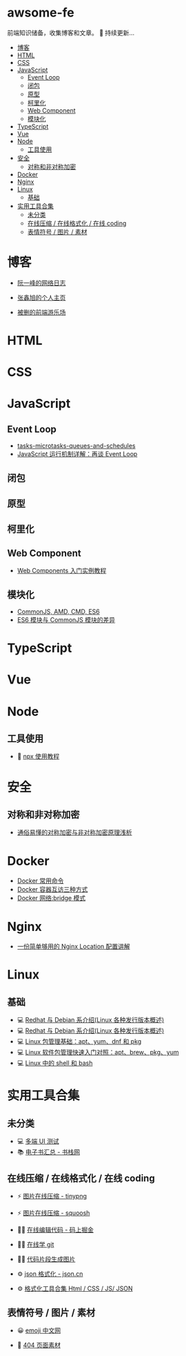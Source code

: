  <h1>awsome-fe</h1>

前端知识储备，收集博客和文章。 🚀 持续更新...

- [博客](#博客)
- [HTML](#html)
- [CSS](#css)
- [JavaScript](#javascript)
  - [Event Loop](#event-loop)
  - [闭包](#闭包)
  - [原型](#原型)
  - [柯里化](#柯里化)
  - [Web Component](#web-component)
  - [模块化](#模块化)
- [TypeScript](#typescript)
- [Vue](#vue)
- [Node](#node)
  - [工具使用](#工具使用)
- [安全](#安全)
  - [对称和非对称加密](#对称和非对称加密)
- [Docker](#docker)
- [Nginx](#nginx)
- [Linux](#linux)
  - [基础](#基础)
- [实用工具合集](#实用工具合集)
  - [未分类](#未分类)
  - [在线压缩 / 在线格式化 / 在线 coding](#在线压缩--在线格式化--在线-coding)
  - [表情符号 / 图片 / 素材](#表情符号--图片--素材)

# 博客

- [阮一峰的网络日志](https://www.ruanyifeng.com/blog/javascript/)

- [张鑫旭的个人主页](https://www.zhangxinxu.com/)

- [被删的前端游乐场](https://godbasin.github.io/front-end-playground/)

# HTML

# CSS

# JavaScript

## Event Loop

- [tasks-microtasks-queues-and-schedules](https://jakearchibald.com/2015/tasks-microtasks-queues-and-schedules/)
- [JavaScript 运行机制详解：再谈 Event Loop](https://www.ruanyifeng.com/blog/2014/10/event-loop.html)

## 闭包

## 原型

## 柯里化

## Web Component

- [Web Components 入门实例教程](https://www.ruanyifeng.com/blog/2019/08/web_components.html)

## 模块化

- [CommonJS, AMD, CMD, ES6](https://juejin.cn/post/6844903576309858318)
- [ES6 模块与 CommonJS 模块的差异](https://wangdoc.com/es6/module-loader#es6-%E6%A8%A1%E5%9D%97%E4%B8%8E-commonjs-%E6%A8%A1%E5%9D%97%E7%9A%84%E5%B7%AE%E5%BC%82)

# TypeScript

# Vue

# Node

## 工具使用

- 📙 [npx 使用教程](https://www.ruanyifeng.com/blog/2019/02/npx.html)

# 安全

## 对称和非对称加密

- [通俗易懂的对称加密与非对称加密原理浅析](https://juejin.cn/post/6964558725839339533)

# Docker

- [Docker 常用命令](mds/docker/Docker%E5%B8%B8%E7%94%A8%E5%91%BD%E4%BB%A4.md)
- [Docker 容器互访三种方式](https://www.cnblogs.com/shenh/p/9714547.html)
- [Docker 网络:bridge 模式](https://www.cnblogs.com/freeaihub/p/13206077.html)

# Nginx

- [一份简单够用的 Nginx Location 配置讲解](https://github.com/mqyqingfeng/Blog/issues/242)

# Linux

## 基础

- 💻 [Redhat 与 Debian 系介绍(Linux 各种发行版本概述)](https://blog.csdn.net/ithomer/article/details/9729933)
- 💻 [Redhat 与 Debian 系介绍(Linux 各种发行版本概述)](https://blog.csdn.net/ithomer/article/details/9729933)
- 💻 [Linux 包管理基础：apt、yum、dnf 和 pkg](https://linux.cn/article-8782-1.html)
- 💻 [Linux 软件包管理快速入门对照：apt、brew、pkg、yum](https://blog.csdn.net/netgc/article/details/118418402)
- 💻 [Linux 中的 shell 和 bash](https://www.cnblogs.com/csnd/p/11807739.html)

# 实用工具合集

## 未分类

- 💻️ [多端 UI 测试](https://responsively.app/)
- 📚 [电子书汇总 - 书栈网](https://www.bookstack.cn/explore?cid=18&tab=popular)

## 在线压缩 / 在线格式化 / 在线 coding

- ⚡️ [图片在线压缩 - tinypng](https://tinypng.com/)

- ⚡️ [图片在线压缩 - squoosh](https://squoosh.app/)

- 👨‍💻 [在线编辑代码 - 码上掘金](https://code.juejin.cn/)
- 👨‍💻 [在线学 git](https://learngitbranching.js.org/?locale=zh_CN)

- 👨‍💻 [代码片段生成图片](https://carbon.now.sh/)

- ⚙️ [json 格式化 - json.cn](https://www.json.cn/)

- ⚙️ [格式化工具合集 Html / CSS / JS/ JSON ](https://smalldev.tools/)

## 表情符号 / 图片 / 素材

- 😀 [emoji 中文网](https://www.emojiall.com/zh-hans)

- 🤪 [404 页面素材](https://error404.fun/)
